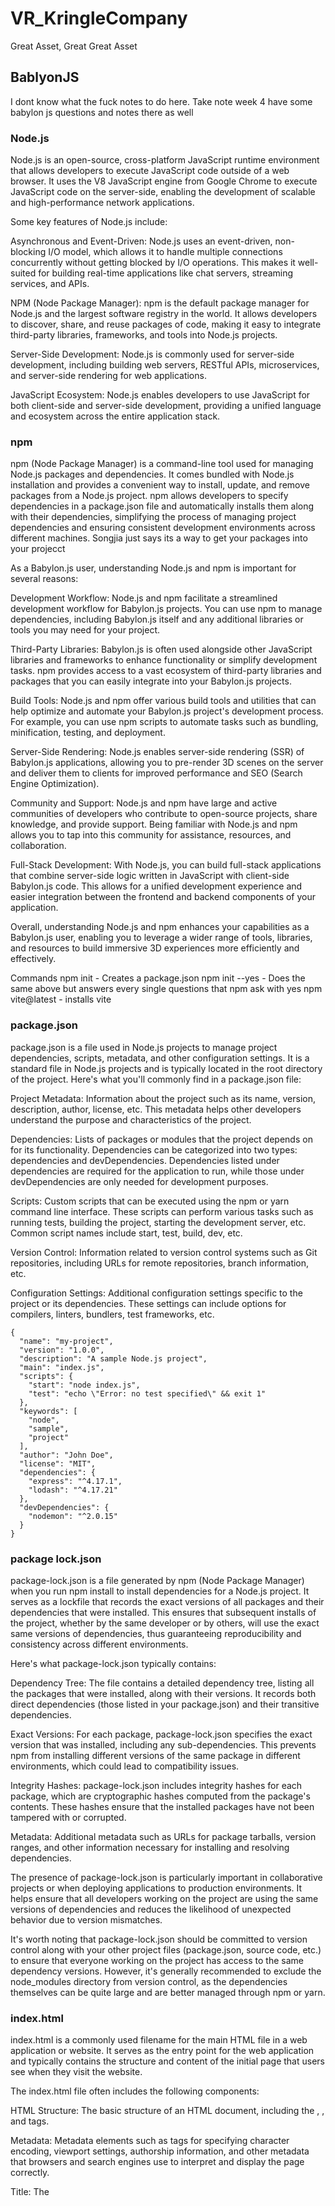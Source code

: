 # VR_KringleCompany
Great Asset, Great Great Asset

## BablyonJS
I dont know what the fuck notes to do here. Take note week 4 have some babylon js questions and notes there as well

### Node.js
Node.js is an open-source, cross-platform JavaScript runtime environment that allows developers to execute JavaScript code outside of a web browser. It uses the V8 JavaScript engine from Google Chrome to execute JavaScript code on the server-side, enabling the development of scalable and high-performance network applications.

Some key features of Node.js include:

Asynchronous and Event-Driven: Node.js uses an event-driven, non-blocking I/O model, which allows it to handle multiple connections concurrently without getting blocked by I/O operations. This makes it well-suited for building real-time applications like chat servers, streaming services, and APIs.

NPM (Node Package Manager): npm is the default package manager for Node.js and the largest software registry in the world. It allows developers to discover, share, and reuse packages of code, making it easy to integrate third-party libraries, frameworks, and tools into Node.js projects.

Server-Side Development: Node.js is commonly used for server-side development, including building web servers, RESTful APIs, microservices, and server-side rendering for web applications.

JavaScript Ecosystem: Node.js enables developers to use JavaScript for both client-side and server-side development, providing a unified language and ecosystem across the entire application stack.

### npm
npm (Node Package Manager) is a command-line tool used for managing Node.js packages and dependencies. It comes bundled with Node.js installation and provides a convenient way to install, update, and remove packages from a Node.js project. npm allows developers to specify dependencies in a package.json file and automatically installs them along with their dependencies, simplifying the process of managing project dependencies and ensuring consistent development environments across different machines.
Songjia just says its a way to get your packages into your projecct


As a Babylon.js user, understanding Node.js and npm is important for several reasons:

Development Workflow: Node.js and npm facilitate a streamlined development workflow for Babylon.js projects. You can use npm to manage dependencies, including Babylon.js itself and any additional libraries or tools you may need for your project.

Third-Party Libraries: Babylon.js is often used alongside other JavaScript libraries and frameworks to enhance functionality or simplify development tasks. npm provides access to a vast ecosystem of third-party libraries and packages that you can easily integrate into your Babylon.js projects.

Build Tools: Node.js and npm offer various build tools and utilities that can help optimize and automate your Babylon.js project's development process. For example, you can use npm scripts to automate tasks such as bundling, minification, testing, and deployment.

Server-Side Rendering: Node.js enables server-side rendering (SSR) of Babylon.js applications, allowing you to pre-render 3D scenes on the server and deliver them to clients for improved performance and SEO (Search Engine Optimization).

Community and Support: Node.js and npm have large and active communities of developers who contribute to open-source projects, share knowledge, and provide support. Being familiar with Node.js and npm allows you to tap into this community for assistance, resources, and collaboration.

Full-Stack Development: With Node.js, you can build full-stack applications that combine server-side logic written in JavaScript with client-side Babylon.js code. This allows for a unified development experience and easier integration between the frontend and backend components of your application.

Overall, understanding Node.js and npm enhances your capabilities as a Babylon.js user, enabling you to leverage a wider range of tools, libraries, and resources to build immersive 3D experiences more efficiently and effectively.

Commands
npm init - Creates a package.json
npm init --yes - Does the same above but answers every single questions that npm ask with yes
npm vite@latest - installs vite

### package.json
package.json is a file used in Node.js projects to manage project dependencies, scripts, metadata, and other configuration settings. It is a standard file in Node.js projects and is typically located in the root directory of the project. Here's what you'll commonly find in a package.json file:

Project Metadata: Information about the project such as its name, version, description, author, license, etc. This metadata helps other developers understand the purpose and characteristics of the project.

Dependencies: Lists of packages or modules that the project depends on for its functionality. Dependencies can be categorized into two types: dependencies and devDependencies. Dependencies listed under dependencies are required for the application to run, while those under devDependencies are only needed for development purposes.

Scripts: Custom scripts that can be executed using the npm or yarn command line interface. These scripts can perform various tasks such as running tests, building the project, starting the development server, etc. Common script names include start, test, build, dev, etc.

Version Control: Information related to version control systems such as Git repositories, including URLs for remote repositories, branch information, etc.

Configuration Settings: Additional configuration settings specific to the project or its dependencies. These settings can include options for compilers, linters, bundlers, test frameworks, etc.
```
{
  "name": "my-project",
  "version": "1.0.0",
  "description": "A sample Node.js project",
  "main": "index.js",
  "scripts": {
    "start": "node index.js",
    "test": "echo \"Error: no test specified\" && exit 1"
  },
  "keywords": [
    "node",
    "sample",
    "project"
  ],
  "author": "John Doe",
  "license": "MIT",
  "dependencies": {
    "express": "^4.17.1",
    "lodash": "^4.17.21"
  },
  "devDependencies": {
    "nodemon": "^2.0.15"
  }
}

```

### package lock.json
package-lock.json is a file generated by npm (Node Package Manager) when you run npm install to install dependencies for a Node.js project. It serves as a lockfile that records the exact versions of all packages and their dependencies that were installed. This ensures that subsequent installs of the project, whether by the same developer or by others, will use the exact same versions of dependencies, thus guaranteeing reproducibility and consistency across different environments.

Here's what package-lock.json typically contains:

Dependency Tree: The file contains a detailed dependency tree, listing all the packages that were installed, along with their versions. It records both direct dependencies (those listed in your package.json) and their transitive dependencies.

Exact Versions: For each package, package-lock.json specifies the exact version that was installed, including any sub-dependencies. This prevents npm from installing different versions of the same package in different environments, which could lead to compatibility issues.

Integrity Hashes: package-lock.json includes integrity hashes for each package, which are cryptographic hashes computed from the package's contents. These hashes ensure that the installed packages have not been tampered with or corrupted.

Metadata: Additional metadata such as URLs for package tarballs, version ranges, and other information necessary for installing and resolving dependencies.

The presence of package-lock.json is particularly important in collaborative projects or when deploying applications to production environments. It helps ensure that all developers working on the project are using the same versions of dependencies and reduces the likelihood of unexpected behavior due to version mismatches.

It's worth noting that package-lock.json should be committed to version control along with your other project files (package.json, source code, etc.) to ensure that everyone working on the project has access to the same dependency versions. However, it's generally recommended to exclude the node_modules directory from version control, as the dependencies themselves can be quite large and are better managed through npm or yarn.

### index.html

index.html is a commonly used filename for the main HTML file in a web application or website. It serves as the entry point for the web application and typically contains the structure and content of the initial page that users see when they visit the website.

The index.html file often includes the following components:

HTML Structure: The basic structure of an HTML document, including the <html>, <head>, and <body> tags.

Metadata: Metadata elements such as <meta> tags for specifying character encoding, viewport settings, authorship information, and other metadata that browsers and search engines use to interpret and display the page correctly.

Title: The <title> element, which specifies the title of the web page displayed in the browser's title bar or tab.

Content: The main content of the web page, including text, images, links, forms, and other HTML elements that make up the user interface of the website.

Script and Style References: References to external JavaScript files (<script> tags) and CSS stylesheets (<link> tags) used to add functionality and styling to the web page.

JavaScript Code: Inline JavaScript code or script blocks within the <script> tags for adding interactivity, event handling, and dynamic behavior to the web page.

The index.html file is often located in the root directory of a web project and is served by the web server as the default document when users access the website's domain or root URL (e.g., http://example.com).

In summary, index.html is the main HTML file of a web application or website, containing the structure and content of the initial page that users see when they visit the site. It plays a crucial role in defining the user interface and functionality of the web application.

For babylon js, since the application is hosted on the web, treat the html as how the app will look like. Its like making a website where you add elements to the html page and then you see ui elements appear

### tsconfig.json

A tsconfig.json file is a configuration file used in TypeScript projects to specify compiler options and settings for the TypeScript compiler (tsc). This file helps manage various aspects of the TypeScript project, such as compiler behavior, output directory, module resolution, and more.

Here are some common settings that can be configured in a tsconfig.json file:

Compiler Options: Compiler options control how TypeScript code is compiled into JavaScript. These options include settings such as target ECMAScript version, module system (e.g., CommonJS, AMD, ES6), strict type checking, source map generation, and more.

File Inclusion/Exclusion: Specify which files should be included or excluded from compilation. You can use the include and exclude properties to specify file paths or glob patterns to include or exclude files from compilation.

Output Options: Configure the output directory and file naming conventions for compiled JavaScript files. Options include setting the output directory (outDir), generating declaration files (declaration), emitting ECMAScript modules (esModuleInterop), and more.

Module Resolution: Configure how TypeScript resolves module imports. Options include specifying module resolution strategy (moduleResolution), root directories for module resolution (baseUrl), path mappings (paths), and more.

Type Checking Options: Control the strictness of type checking and error reporting. Options include enabling strict mode (strict), enforcing null checks (strictNullChecks), enabling strict property initialization (strictPropertyInitialization), and more.

Source Map Generation: Specify whether to generate source maps for compiled JavaScript files (sourceMap) and configure source map options.

Project References: Define references to other TypeScript projects or projects' outputs. This feature allows you to create multi-project setups and manage dependencies between projects.

A tsconfig.json file is typically located in the root directory of a TypeScript project, and TypeScript automatically detects and uses this file when compiling the project. Having a tsconfig.json file helps ensure consistent compilation settings across different environments and simplifies project setup and maintenance.

Here's a minimal example of a tsconfig.json file:
```
{
  "compilerOptions": {
    "target": "es5",
    "module": "commonjs",
    "strict": true
  },
  "include": [
    "src/**/*.ts"
  ],
  "exclude": [
    "node_modules"
  ]
}
```

### Vite
First install vite in your project
```npm vite@latest``` - installs vite

Next install dependencies
```npm i```

This songjia cant really make any sense on why the dependencies was not already installed but oh well

To run project
```run dev```

Install babylon js
```npm i babylonjs@core```

### Bablylon JS Code Beginning
The beginning code is like this
```
// main.ts
import { Engine } from "@babylonjs/core";
import { App } from "./app";

const canvas = document.getElementById("renderCanvas") as HTMLCanvasElement;
const engine = new Engine(canvas, true);
const app = new App(engine);

const scenePromise = app.createScene();
scenePromise.then((scene) => {
  engine.runRenderLoop(() => {
    scene.render();
  });
});

// app.ts
import { Engine, Scene } from "@babylonjs/core";

export class App {
  private engine: Engine;

  constructor(engine: Engine) {
    this.engine = engine;
  }

  async createScene(): Promise<Scene> {
    const scene = new Scene(this.engine);
    scene.createDefaultCameraOrLight()l;
    return scene;
  }
}
```
There was a index.html file earlier right, in that file, sonjia added a canvas file to the html and in the main.ts, he gets the canvas. The result is when he loads the web host, you will see a black image representing the canvas. 

### Babylonjs Canvas
```
const canvas = document.getElementById('renderCanvas') as HTMLCanvasElement;

const ctx = canvas.getContext('2d');
ctx.font = '50px Arial';

ctx.fillText('Hello XR', 50, 50);
```
The getContext('2d') call retrieves the 2D rendering context for the specified canvas element (renderCanvas). The '2d' argument indicates that the rendering context being requested is for 2D drawing operations.

Once the rendering context (ctx) is obtained, it provides methods and properties that allow you to perform various drawing operations on the canvas, such as drawing shapes, text, images, and applying transformations.

### Create a Sphere
```
const scene = new Scene(this.engine);  

scene.createDefaultCameraOrLight();

const sphere = MeshBuilder.CreateSphere('sphere', { diameter: 1.3 }, scene); 

sphere.position.y = 1; 
sphere.position.z = 5; 
```

### Create Text
```
const helloPlane = MeshBuilder.CreatePlane('hello plane', { size: 15 });

helloPlane.position.y = 0;
helloPlane.position.z = 5;


const helloTexture = AdvancedDynamicTexture.CreateForMesh(helloPlane);

const helloText = new TextBlock('hello');
helloText.text = 'Hello XR';

helloText.color = 'purple';
helloText.fontSize = 50;


```
```MeshBuilder.CreatePlane('hello plane', { size: 15 });```
This line creates a plane mesh named 'hello plane' with a size of 15 units. This plane will serve as the background for displaying the text.

```const helloTexture = AdvancedDynamicTexture.CreateForMesh(helloPlane); ```
This line creates an advanced dynamic texture associated with the plane mesh. AdvancedDynamicTexture is a Babylon.js feature that allows for rendering 2D elements onto 3D objects.

```helloTexture.addControl(helloText);```
This adds the TextBlock element (containing the text 'Hello XR') to the advanced dynamic texture associated with the plane mesh. As a result, the text will be rendered onto the plane mesh in the 3D scene.


### Create VR Experience and Async
```
const xr = scene.createDefaultXRExperienceAsync({
    uiOptions: {
        sessionMode: 'immersive-vr'
    }
})
```
The provided code is from Babylon.js and is used to create a default WebXR (Web Extended Reality) experience in a Babylon.js scene. Here's what each part of the code does:

scene.createDefaultXRExperienceAsync():
This method creates a default WebXR experience within the given scene. It enables support for WebXR in the browser and sets up the necessary components to allow users to experience the scene in virtual reality (VR) or augmented reality (AR) depending on their device and capabilities.

uiOptions: { sessionMode: 'immersive-vr' }:
This part of the code specifies options for the user interface (UI) of the XR experience. In this case, it sets the sessionMode option to 'immersive-vr', indicating that the XR session should be in immersive virtual reality (VR) mode. This means that the scene will be experienced in full VR mode, where users are fully immersed in the virtual environment.

xr variable:
The xr variable is assigned the result of the createDefaultXRExperienceAsync() method call. This variable likely represents the XR experience itself or contains information about the XR session, which can be used for further interaction or customization.

In summary, the code sets up a default WebXR experience in a Babylon.js scene, specifically configuring it to operate in immersive virtual reality (VR) mode. This allows users to interact with the scene using VR devices and experience it in a fully immersive virtual environment.

**Note: xr is a promise**
As part of async coding, other code below this will run without waiting for the xr to initalise. So if you do something with xr, u will crash or something. If you want to ensure it initialise properly u can add a await in front. BUt the function the code is called needs an async in front. Afterwards, you will be able to use xr as per normal.
So here is an example
```
// Create an async function to set up the Babylon.js scene
async function setupScene() {
    // Create a new Babylon.js engine
    const engine = new Engine(canvas, true);

    // Create a new Babylon.js scene
    const scene = new Scene(engine);

    // Create an XR experience asynchronously
    const xr = await scene.createDefaultXRExperienceAsync({
        uiOptions: {
            sessionMode: 'immersive-vr'
        }
    });
    // Run the render loop
    engine.runRenderLoop(() => {
        scene.render();
    });
}

// Call the async function to set up the scene when the window has finished loading
window.onload = async () => {
    await setupScene();
};
```
Just remember this, everytime you use async, it returns a Promise which means its a promise that a value will be eventually there so therefore you always need to ensure you declare await. Lets say you have a promise object, how do you get it to do stuff. Our code earlier has the answer
```
scenePromise.then((scene) => {
  engine.runRenderLoop(() => {
    scene.render();
  });
});
```
Then basically says, what should I do after the promise is fulfilled or in other words, what happens after the promise has been fulfilled and the object is initialised? It will call a callback which you see here is to runRenderLoop()

### Quick Debugging tip
The line ```(window as any).xr = xr;``` in TypeScript is a way to attach the xr variable to the global window object. By doing this, xr becomes accessible from anywhere in the web application, including the browser's console, which is particularly useful for debugging purposes.

Here's what this line of code does:

window: This is the global object in the context of the browser, representing the window in which the script is running.
as any: TypeScript is a statically typed superset of JavaScript. Using as any is a type assertion in TypeScript which tells the compiler to treat the window object as any type, effectively turning off type checking for this expression. This is done because window does not have a property xr by default, so you have to assert it to any to bypass the type checking system.
.xr = xr;: This assigns the xr variable (which presumably holds a reference to a WebXR experience created by scene.createDefaultXRExperienceAsync()) to a new property xr on the window object.
After running this line of code, you could open your browser's developer console and access the xr variable directly, which is useful for inspecting its properties and methods, debugging issues with your WebXR experience, or even manipulating the WebXR session in real-time. It effectively makes xr a global variable, which should generally be avoided in production code due to the potential for naming collisions and it being considered a bad practice, but for debugging, it's a useful shortcut.

### Morzilla Web XR Emulator
After you get on the web host, if you have the emulator, there will be an icon on the bottom right of the screen. You click on it and now you can see VR Mode. You can even move around a VR Headset on controllers as well

### AR Debugging
```
const xr = await scene.createDefaultXRExperienceAsync({
        uiOptions: {
            sessionMode: 'immersive-ar'
        }
    });
```
Then in the XR emulator, just change ur device into a phone

### Meta Quest Debuggingf
1. Create an organisation and then create a account
2. Enable USB Debugging but you must have an account with the developer mode enabled
3. Make sure you install adb so you can use ```adb devices`` in console to see the connected device
4. Use ```adb reverse``` to allow  the quest can access a local host website on the connected desktop through the cable

### Android Debugging

### IOS Debugging
